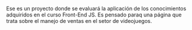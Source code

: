Ese es un proyecto donde se evaluará la aplicación de los conocimientos adquiridos en el curso Front-End JS.
Es pensado paraq una página que trata sobre el manejo de ventas en el setor de videojuegos. 
